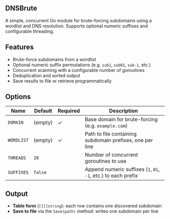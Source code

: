 ## DNSBrute

A simple, concurrent Go module for brute-forcing subdomains using a wordlist and DNS resolution. Supports optional numeric suffixes and configurable threading.

## Features

- Brute-force subdomains from a wordlist  
- Optional numeric suffix permutations (e.g. `sub1`, `sub01`, `sub-1`, etc.)  
- Concurrent scanning with a configurable number of goroutines  
- Deduplication and sorted output  
- Save results to file or retrieve programmatically  

## Options

| Name       | Default | Required | Description                                                      |
|------------|---------|----------|------------------------------------------------------------------|
| `DOMAIN`   | (empty) | ✓        | Base domain for brute-forcing (e.g. `example.com`)               |
| `WORDLIST` | (empty) | ✓        | Path to file containing subdomain prefixes, one per line         |
| `THREADS`  | `20`    |          | Number of concurrent goroutines to use                           |
| `SUFFIXES` | `false` |          | Append numeric suffixes (`1`, `01`, `-1`, etc.) to each prefix   |

## Output

- **Table form** (`[][]string`): each row contains one discovered subdomain  
- **Save to file** via the `Save(path)` method: writes one subdomain per line  
